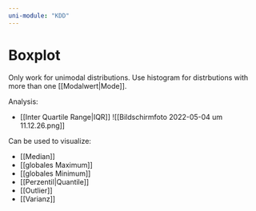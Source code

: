```yaml
---
uni-module: "KDD"
---
```


# Boxplot

Only work for unimodal distributions. Use histogram for distrbutions with more than one [[Modalwert|Mode]].

Analysis:

- [[Inter Quartile Range|IQR]]
  ![[Bildschirmfoto 2022-05-04 um 11.12.26.png]]

Can be used to visualize:

- [[Median]]
- [[globales Maximum]]
- [[globales Minimum]]
- [[Perzentil|Quantile]]
- [[Outlier]]
- [[Varianz]]
